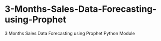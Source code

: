 # 3-Months-Sales-Data-Forecasting-using-Prophet
3 Months Sales Data Forecasting using Prophet Python Module
